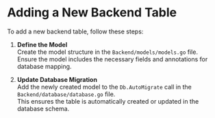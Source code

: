 # Adding a New Backend Table

To add a new backend table, follow these steps:

1. **Define the Model**  
Create the model structure in the `Backend/models/models.go` file.  
Ensure the model includes the necessary fields and annotations for database mapping.

2. **Update Database Migration**  
Add the newly created model to the `Db.AutoMigrate` call in the `Backend/database/database.go` file.  
This ensures the table is automatically created or updated in the database schema.
